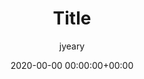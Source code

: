 ---
layout: post
cover: 'assets/images/abstract-apple-art-black-and-white-434346.jpg'
logo: 'assets/images/logo.jpg'
navigation: true
author: jyeary
disqus: true
date: 2020-00-00 00:00:00+00:00
title: Title
categories: jyeary
tags: mac
subclass: 'post tag-mac'
---